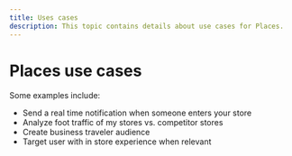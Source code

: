 ```yaml
---
title: Uses cases
description: This topic contains details about use cases for Places.
---
```


# Places use cases

Some examples include:

* Send a real time notification when someone enters your store 
* Analyze foot traffic of my stores vs. competitor stores 
* Create business traveler audience 
* Target user with in store experience when relevant
